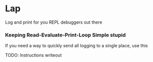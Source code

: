 # Lap
Log and print for you REPL debuggers out there


### Keeping Read-Evaluate-Print-Loop Simple stupid

If you need a way to quickly send all logging to a single place, use this

TODO: Instructions writeout
